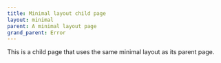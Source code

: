 ```yaml
---
title: Minimal layout child page
layout: minimal
parent: A minimal layout page
grand_parent: Error
---
```


This is a child page that uses the same minimal layout as its parent page.
